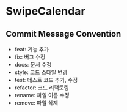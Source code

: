# SwipeCalendar

## Commit Message Convention
* feat: 기능 추가
* fix: 버그 수정
* docs: 문서 수정
* style: 코드 스타일 변경
* test: 테스트 코드 추가, 수정
* refactor: 코드 리팩토링
* rename: 파일 이름 수정
* remove: 파일 삭제
